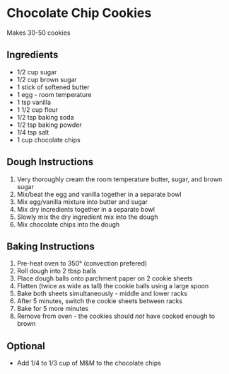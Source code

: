 # Chocolate Chip Cookies

Makes 30-50 cookies 

## Ingredients
* 1/2 cup sugar
* 1/2 cup brown sugar
* 1 stick of softened butter
* 1 egg - room temperature
* 1 tsp vanilla
* 1 1/2 cup flour
* 1/2 tsp baking soda
* 1/2 tsp baking powder
* 1/4 tsp salt
* 1 cup chocolate chips

## Dough Instructions
1. Very thoroughly cream the room temperature butter, sugar, and brown sugar
2. Mix/beat the egg and vanilla together in a separate bowl
3. Mix egg/vanilla mixture into butter and sugar
4. Mix dry incredients together in a separate bowl
5. Slowly mix the dry ingredient mix into the dough
6. Mix chocolate chips into the dough

## Baking Instructions
1. Pre-heat oven to 350° (convection prefered)
2. Roll dough into 2 tbsp balls
3. Place dough balls onto parchment paper on 2 cookie sheets
4. Flatten (twice as wide as tall) the cookie balls using a large spoon
5. Bake both sheets simultaneously - middle and lower racks
6. After 5 minutes, switch the cookie sheets between racks
7. Bake for 5 more minutes
8. Remove from oven - the cookies should *not* have cooked enough to brown

## Optional
* Add 1/4 to 1/3 cup of M&M to the chocolate chips